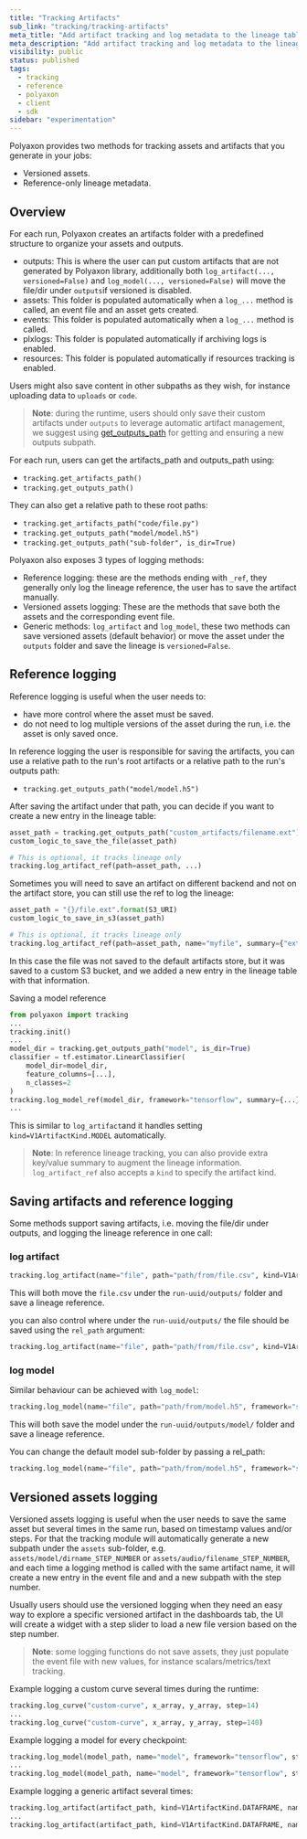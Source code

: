 ```yaml
---
title: "Tracking Artifacts"
sub_link: "tracking/tracking-artifacts"
meta_title: "Add artifact tracking and log metadata to the lineage table - Tracking - Experimentation"
meta_description: "Add artifact tracking and log metadata to the lineage table."
visibility: public
status: published
tags:
  - tracking
  - reference
  - polyaxon
  - client
  - sdk
sidebar: "experimentation"
---
```


Polyaxon provides two methods for tracking assets and artifacts that you generate in your jobs:

 * Versioned assets.
 * Reference-only lineage metadata.
 
## Overview

For each run, Polyaxon creates an artifacts folder with a predefined structure to organize your assets and outputs.
 * outputs: This is where the user can put custom artifacts that are not generated by Polyaxon library, additionally both `log_artifact(..., versioned=False)` and `log_model(..., versioned=False)` will move the file/dir under `outputs`if versioned is disabled.
 * assets: This folder is populated automatically when a `log_...` method is called, an event file and an asset gets created.
 * events: This folder is populated automatically when a `log_...` method is called.
 * plxlogs: This folder is populated automatically if archiving logs is enabled.
 * resources: This folder is populated automatically if resources tracking is enabled.

Users might also save content in other subpaths as they wish, for instance uploading data to `uploads` or `code`.

> **Note**: during the runtime, users should only save their custom artifacts under `outputs` to leverage automatic artifact management,
 we suggest using [get_outputs_path](/docs/experimentation/tracking/client/#get_outputs_path) for getting and ensuring a new outputs subpath.

For each run, users can get the artifacts_path and outputs_path using:

 * `tracking.get_artifacts_path()`
 * `tracking.get_outputs_path()`
 
They can also get a relative path to these root paths:

 * `tracking.get_artifacts_path("code/file.py")`
 * `tracking.get_outputs_path("model/model.h5")`
 * `tracking.get_outputs_path("sub-folder", is_dir=True)`

Polyaxon also exposes 3 types of logging methods:

 * Reference logging: these are the methods ending with `_ref`, they generally only log the lineage reference, the user has to save the artifact manually.
 * Versioned assets logging: These are the methods that save both the assets and the corresponding event file.
 * Generic methods: `log_artifact` and `log_model`, these two methods can save versioned assets (default behavior) or move the asset under the `outputs` folder and save the lineage is `versioned=False`.

## Reference logging

Reference logging is useful when the user needs to:

 * have more control where the asset must be saved.
 * do not need to log multiple versions of the asset during the run, i.e. the asset is only saved once.
 
In reference logging the user is responsible for saving the artifacts, you can use a relative path to the run's root artifacts or a relative path to the run's outputs path:

 * `tracking.get_outputs_path("model/model.h5")`
 
After saving the artifact under that path, you can decide if you want to create a new entry in the lineage table:

```python
asset_path = tracking.get_outputs_path("custom_artifacts/filename.ext")
custom_logic_to_save_the_file(asset_path)

# This is optional, it tracks lineage only
tracking.log_artifact_ref(path=asset_path, ...)
```

Sometimes you will need to save an artifact on different backend and not on the artifact store, you can still use the ref to log the lineage:

```python
asset_path = "{}/file.ext".format(S3_URI)
custom_logic_to_save_in_s3(asset_path)

# This is optional, it tracks lineage only
tracking.log_artifact_ref(path=asset_path, name="myfile", summary={"extra_key": "extra_value"}, ...)
```

In this case the file was not saved to the default artifacts store, but it was saved to a custom S3 bucket, and we added a new entry in the lineage table with that information.

Saving a model reference

```python
from polyaxon import tracking
...
tracking.init()
...
model_dir = tracking.get_outputs_path("model", is_dir=True)
classifier = tf.estimator.LinearClassifier(
    model_dir=model_dir,
    feature_columns=[...],
    n_classes=2
)
tracking.log_model_ref(model_dir, framework="tensorflow", summary={...}, ...)
...
```

This is similar to `log_artifact`and it handles setting `kind=V1ArtifactKind.MODEL` automatically.

> **Note**: In reference lineage tracking, you can also provide extra key/value summary to augment the lineage information. `log_artifact_ref` also accepts a `kind` to specify the artifact kind.

## Saving artifacts and reference logging

Some methods support saving artifacts, i.e. moving the file/dir under outputs, and logging the lineage reference in one call:

### log artifact

```python
tracking.log_artifact(name="file", path="path/from/file.csv", kind=V1ArtifactKind.CSV, versioned=False)
``` 

This will both move the `file.csv` under the `run-uuid/outputs/` folder and save a lineage reference.

you can also control where under the `run-uuid/outputs/` the file should be saved using the `rel_path` argument:

```python
tracking.log_artifact(name="file", path="path/from/file.csv", kind=V1ArtifactKind.CSV, rel_path="csv_files/new/", versioned=False)
```

### log model

Similar behaviour can be achieved with `log_model`:

```python
tracking.log_model(name="file", path="path/from/model.h5", framework="scikit", summary={"additional_key": "value"}, versioned=False)
``` 

This will both save the model under the `run-uuid/outputs/model/` folder and save a lineage reference.

You can change the default model sub-folder by passing a rel_path:

```python
tracking.log_model(name="file", path="path/from/model.h5", framework="scikit", summary={"additional_key": "value"}, rel_path="different_folder", versioned=False)
``` 

## Versioned assets logging

Versioned assets logging is useful when the user needs to save the same asset but several times in the same run, based on timestamp values and/or steps.
For that the tracking module will automatically generate a new subpath under the `assets` sub-folder, e.g. `assets/model/dirname_STEP_NUMBER` or `assets/audio/filename_STEP_NUMBER`,
and each time a logging method is called with the same artifact name, it will create a new entry in the event file and and a new subpath with the step number.

Usually users should use the versioned logging when they need an easy way to explore a specific versioned artifact in the dashboards tab, 
the UI will create a widget with a step slider to load a new file version based on the step number.
 
> **Note**: some logging functions do not save assets, they just populate the event file with new values, for instance scalars/metrics/text tracking.

Example logging a custom curve several times during the runtime:

```python
tracking.log_curve("custom-curve", x_array, y_array, step=14)
...
tracking.log_curve("custom-curve", x_array, y_array, step=140)
```

Example logging a model for every checkpoint:

```python
tracking.log_model(model_path, name="model", framework="tensorflow", step=3)
...
tracking.log_model(model_path, name="model", framework="tensorflow", step=140)
```

Example logging a generic artifact several times:

```python
tracking.log_artifact(artifact_path, kind=V1ArtifactKind.DATAFRAME, name="df-pickle", step=3)
...
tracking.log_artifact(artifact_path, kind=V1ArtifactKind.DATAFRAME, name="df-pickle", step=140)
```
